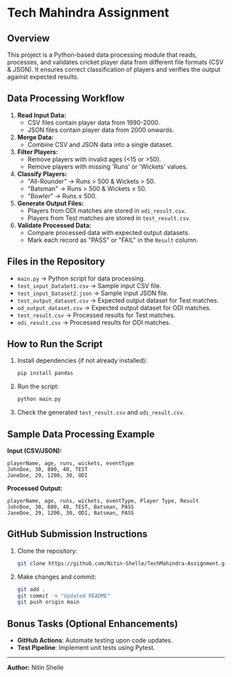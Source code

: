 # Tech Mahindra Assignment

## Overview
This project is a Python-based data processing module that reads, processes, and validates cricket player data from different file formats (CSV & JSON). It ensures correct classification of players and 
verifies the output against expected results.

## Data Processing Workflow
1. **Read Input Data:**
   - CSV files contain player data from 1990-2000.
   - JSON files contain player data from 2000 onwards.
2. **Merge Data:**
   - Combine CSV and JSON data into a single dataset.
3. **Filter Players:**
   - Remove players with invalid ages (<15 or >50).
   - Remove players with missing 'Runs' or 'Wickets' values.
4. **Classify Players:**
   - "All-Rounder" → Runs > 500 & Wickets > 50.
   - "Batsman" → Runs > 500 & Wickets ≤ 50.
   - "Bowler" → Runs ≤ 500.
5. **Generate Output Files:**
   - Players from ODI matches are stored in `odi_result.csv`.
   - Players from Test matches are stored in `test_result.csv`.
6. **Validate Processed Data:**
   - Compare processed data with expected output datasets.
   - Mark each record as "PASS" or "FAIL" in the `Result` column.

## Files in the Repository
- `main.py` → Python script for data processing.
- `test_input_DataSet1.csv` → Sample input CSV file.
- `test_input_Dataset2.json` → Sample input JSON file.
- `test_output_dataset.csv` → Expected output dataset for Test matches.
- `od_output_dataset.csv` → Expected output dataset for ODI matches.
- `test_result.csv` → Processed results for Test matches.
- `odi_result.csv` → Processed results for ODI matches.

## How to Run the Script
1. Install dependencies (if not already installed):
   ```sh
   pip install pandas
   ```
2. Run the script:
   ```sh
   python main.py
   ```
3. Check the generated `test_result.csv` and `odi_result.csv`.

## Sample Data Processing Example
**Input (CSV/JSON):**
```csv
playerName, age, runs, wickets, eventType
JohnDoe, 30, 800, 40, TEST
JaneDoe, 29, 1200, 30, ODI
```

**Processed Output:**
```csv
playerName, age, runs, wickets, eventType, Player Type, Result
JohnDoe, 30, 800, 40, TEST, Batsman, PASS
JaneDoe, 29, 1200, 30, ODI, Batsman, PASS
```

## GitHub Submission Instructions
1. Clone the repository:
   ```sh
   git clone https://github.com/Nitin-Shelle/TechMahindra-Assignment.git
   ```
2. Make changes and commit:
   ```sh
   git add .
   git commit -m "Updated README"
   git push origin main
   ```

## Bonus Tasks (Optional Enhancements)
- **GitHub Actions**: Automate testing upon code updates.
- **Test Pipeline**: Implement unit tests using Pytest.

---
**Author:** Nitin Shelle

